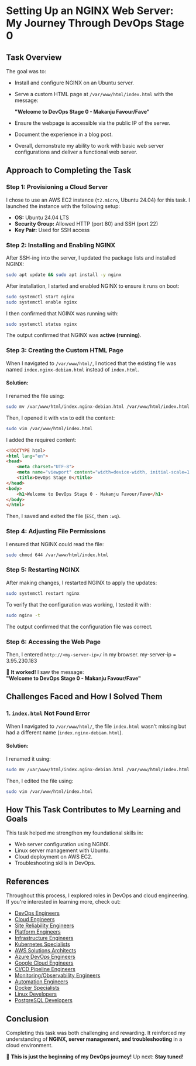 # Setting Up an NGINX Web Server: My Journey Through DevOps Stage 0

## Task Overview
The goal was to:

- Install and configure NGINX on an Ubuntu server.
- Serve a custom HTML page at `/var/www/html/index.html` with the message:
  
  **"Welcome to DevOps Stage 0 - Makanju Favour/Fave"**
  
- Ensure the webpage is accessible via the public IP of the server.
- Document the experience in a blog post.
- Overall, demonstrate my ability to work with basic web server configurations and deliver a functional web server.


## Approach to Completing the Task

### Step 1: Provisioning a Cloud Server
I chose to use an AWS EC2 instance (`t2.micro`, Ubuntu 24.04) for this task. I launched the instance with the following setup:

- **OS:** Ubuntu 24.04 LTS  
- **Security Group:** Allowed HTTP (port 80) and SSH (port 22)  
- **Key Pair:** Used for SSH access  

### Step 2: Installing and Enabling NGINX
After SSH-ing into the server, I updated the package lists and installed NGINX:

```bash
sudo apt update && sudo apt install -y nginx
```

After installation, I started and enabled NGINX to ensure it runs on boot:

```bash
sudo systemctl start nginx
sudo systemctl enable nginx
```

I then confirmed that NGINX was running with:

```bash
sudo systemctl status nginx
```

The output confirmed that NGINX was **active (running)**.

### Step 3: Creating the Custom HTML Page
When I navigated to `/var/www/html/`, I noticed that the existing file was named `index.nginx-debian.html` instead of `index.html`.

#### Solution:
I renamed the file using:

```bash
sudo mv /var/www/html/index.nginx-debian.html /var/www/html/index.html
```

Then, I opened it with `vim` to edit the content:

```bash
sudo vim /var/www/html/index.html
```

I added the required content:

```html
<!DOCTYPE html>
<html lang="en">
<head>
    <meta charset="UTF-8">
    <meta name="viewport" content="width=device-width, initial-scale=1.0">
    <title>DevOps Stage 0</title>
</head>
<body>
    <h1>Welcome to DevOps Stage 0 - Makanju Favour/Fave</h1>
</body>
</html>
```

Then, I saved and exited the file (`ESC`, then `:wq`).

### Step 4: Adjusting File Permissions
I ensured that NGINX could read the file:

```bash
sudo chmod 644 /var/www/html/index.html
```

### Step 5: Restarting NGINX
After making changes, I restarted NGINX to apply the updates:

```bash
sudo systemctl restart nginx
```

To verify that the configuration was working, I tested it with:

```bash
sudo nginx -t
```

The output confirmed that the configuration file was correct.

### Step 6: Accessing the Web Page
Then, I entered `http://<my-server-ip>/` in my browser.
my-server-ip = 3.95.230.183

🎉 **It worked!** I saw the message:  
**"Welcome to DevOps Stage 0 - Makanju Favour/Fave"**

## Challenges Faced and How I Solved Them

### 1. `index.html` Not Found Error
When I navigated to `/var/www/html/`, the file `index.html` wasn't missing but had a different name (`index.nginx-debian.html`).

#### Solution:
I renamed it using:

```bash
sudo mv /var/www/html/index.nginx-debian.html /var/www/html/index.html
```

Then, I edited the file using:

```bash
sudo vim /var/www/html/index.html
```

## How This Task Contributes to My Learning and Goals
This task helped me strengthen my foundational skills in:

- Web server configuration using NGINX.
- Linux server management with Ubuntu.
- Cloud deployment on AWS EC2.
- Troubleshooting skills in DevOps.

## References
Throughout this process, I explored roles in DevOps and cloud engineering. If you're interested in learning more, check out:

- [DevOps Engineers](https://hng.tech/hire/devops-engineers)
- [Cloud Engineers](https://hng.tech/hire/cloud-engineers)
- [Site Reliability Engineers](https://hng.tech/hire/site-reliability-engineers)
- [Platform Engineers](https://hng.tech/hire/platform-engineers)
- [Infrastructure Engineers](https://hng.tech/hire/infrastructure-engineers)
- [Kubernetes Specialists](https://hng.tech/hire/kubernetes-specialists)
- [AWS Solutions Architects](https://hng.tech/hire/aws-solutions-architects)
- [Azure DevOps Engineers](https://hng.tech/hire/azure-devops-engineers)
- [Google Cloud Engineers](https://hng.tech/hire/google-cloud-engineers)
- [CI/CD Pipeline Engineers](https://hng.tech/hire/ci-cd-pipeline-engineers)
- [Monitoring/Observability Engineers](https://hng.tech/hire/monitoring-observability-engineers)
- [Automation Engineers](https://hng.tech/hire/automation-engineers)
- [Docker Specialists](https://hng.tech/hire/docker-specialists)
- [Linux Developers](https://hng.tech/hire/linux-developers)
- [PostgreSQL Developers](https://hng.tech/hire/postgresql-developers)

## Conclusion
Completing this task was both challenging and rewarding. It reinforced my understanding of **NGINX, server management, and troubleshooting** in a cloud environment.

🚀 **This is just the beginning of my DevOps journey!** Up next: **Stay tuned!**
